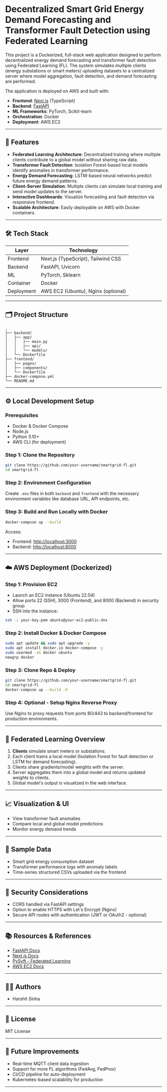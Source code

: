 
# Decentralized Smart Grid Energy Demand Forecasting and Transformer Fault Detection using Federated Learning

This project is a Dockerized, full-stack web application designed to perform decentralized energy demand forecasting and transformer fault detection using Federated Learning (FL). The system simulates multiple clients (energy substations or smart meters) uploading datasets to a centralized server where model aggregation, fault detection, and demand forecasting are performed.

The application is deployed on AWS and built with:
- **Frontend**: [Next.js](https://nextjs.org/) (TypeScript)
- **Backend**: [FastAPI](https://fastapi.tiangolo.com/)
- **ML Frameworks**: PyTorch, Scikit-learn
- **Orchestration**: Docker
- **Deployment**: AWS EC2

---

## 🚀 Features

- **Federated Learning Architecture**: Decentralized training where multiple clients contribute to a global model without sharing raw data.
- **Transformer Fault Detection**: Isolation Forest-based local models identify anomalies in transformer performance.
- **Energy Demand Forecasting**: LSTM-based neural networks predict future energy demand patterns.
- **Client-Server Simulation**: Multiple clients can simulate local training and send model updates to the server.
- **Interactive Dashboards**: Visualize forecasting and fault detection via responsive frontend.
- **Scalable Architecture**: Easily deployable on AWS with Docker containers.

---

## 🛠️ Tech Stack

| Layer       | Technology         |
|------------|--------------------|
| Frontend   | Next.js (TypeScript), Tailwind CSS |
| Backend    | FastAPI, Uvicorn |
| ML         | PyTorch, Sklearn |
| Container  | Docker |
| Deployment | AWS EC2 (Ubuntu), Nginx (optional) |

---

## 🗂️ Project Structure

```
.
├── backend/
│   ├── app/
│   │   ├── main.py
│   │   ├── api/
│   │   └── models/
│   └── Dockerfile
├── frontend/
│   ├── pages/
│   ├── components/
│   └── Dockerfile
├── docker-compose.yml
└── README.md
```

---

## ⚙️ Local Development Setup

### Prerequisites

- Docker & Docker Compose
- Node.js
- Python 3.10+
- AWS CLI (for deployment)

### Step 1: Clone the Repository

```bash
git clone https://github.com/your-username/smartgrid-fl.git
cd smartgrid-fl
```

### Step 2: Environment Configuration

Create `.env` files in both `backend` and `frontend` with the necessary environment variables like database URL, API endpoints, etc.

### Step 3: Build and Run Locally with Docker

```bash
docker-compose up --build
```

Access:
- Frontend: [http://localhost:3000](http://localhost:3000)
- Backend: [http://localhost:8000](http://localhost:8000)

---

## ☁️ AWS Deployment (Dockerized)

### Step 1: Provision EC2

- Launch an EC2 instance (Ubuntu 22.04)
- Allow ports 22 (SSH), 3000 (Frontend), and 8000 (Backend) in security group
- SSH into the instance:
```bash
ssh -i your-key.pem ubuntu@your-ec2-public-dns
```

### Step 2: Install Docker & Docker Compose

```bash
sudo apt update && sudo apt upgrade -y
sudo apt install docker.io docker-compose -y
sudo usermod -aG docker ubuntu
newgrp docker
```

### Step 3: Clone Repo & Deploy

```bash
git clone https://github.com/your-username/smartgrid-fl.git
cd smartgrid-fl
docker-compose up --build -d
```

### Step 4: Optional - Setup Nginx Reverse Proxy

Use Nginx to proxy requests from ports 80/443 to backend/frontend for production environments.

---

## 🤖 Federated Learning Overview

1. **Clients** simulate smart meters or substations.
2. Each client trains a local model (Isolation Forest for fault detection or LSTM for demand forecasting).
3. Clients share gradients/model weights with the server.
4. Server aggregates them into a global model and returns updated weights to clients.
5. Global model's output is visualized in the web interface.

---

## 📈 Visualization & UI

- View transformer fault anomalies
- Compare local and global model predictions
- Monitor energy demand trends

---

## 🧪 Sample Data

- Smart grid energy consumption dataset
- Transformer performance logs with anomaly labels
- Time-series structured CSVs uploaded via the frontend

---

## 🔐 Security Considerations

- CORS handled via FastAPI settings
- Option to enable HTTPS with Let's Encrypt (Nginx)
- Secure API routes with authentication (JWT or OAuth2 - optional)

---

## 📚 Resources & References

- [FastAPI Docs](https://fastapi.tiangolo.com/)
- [Next.js Docs](https://nextjs.org/docs)
- [PySyft - Federated Learning](https://github.com/OpenMined/PySyft)
- [AWS EC2 Docs](https://docs.aws.amazon.com/ec2/)

---

## 🧑‍💻 Authors

- Harshit Sinha

---

## 📄 License

MIT License

---

## 🏁 Future Improvements

- Real-time MQTT client data ingestion
- Support for more FL algorithms (FedAvg, FedProx)
- CI/CD pipeline for auto-deployment
- Kubernetes-based scalability for production

---
